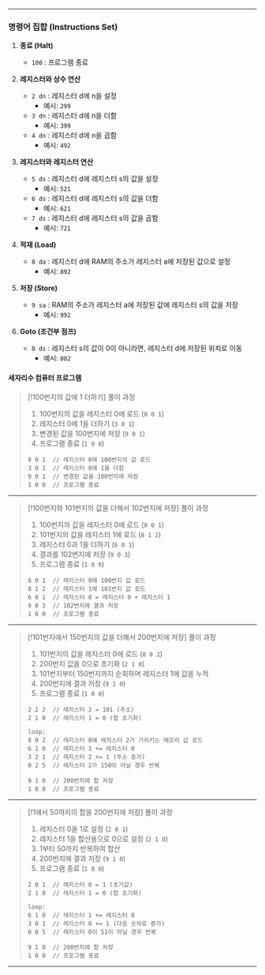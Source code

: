 
---
### 명령어 집합 (Instructions Set)

1. **종료 (Halt)**
	- `100` : 프로그램 종료

 2. **레지스터와 상수 연산**
	- `2 dn` : 레지스터 d에 n을 설정
	    - 예시: `299`
	- `3 dn` : 레지스터 d에 n을 더함
	    - 예시: `399`
	- `4 dn` : 레지스터 d에 n을 곱함
	    - 예시: `492`

 3. **레지스터와 레지스터 연산**
	- `5 ds` : 레지스터 d에 레지스터 s의 값을 설정
	    - 예시: `521`
	- `6 ds` : 레지스터 d에 레지스터 s의 값을 더함
	    - 예시: `621`
	- `7 ds` : 레지스터 d에 레지스터 s의 값을 곱함
	    - 예시: `721`

 4. **적재 (Load)**
	- `8 da` : 레지스터 d에 RAM의 주소가 레지스터 a에 저장된 값으로 설정
	    - 예시: `892`

 5. **저장 (Store)**
	- `9 sa` : RAM의 주소가 레지스터 a에 저장된 값에 레지스터 s의 값을 저장
	    - 예시: `992`

 6. **Goto (조건부 점프)**
	- `0 ds` : 레지스터 s의 값이 0이 아니라면, 레지스터 d에 저장된 위치로 이동
	    - 예시: `082`

#### 세자리수 컴퓨터 프로그램

>[!100번지의 값에 1 더하기]
>풀이 과정
>1. 100번지의 값을 레지스터 0에 로드 (`8 0 1`)
>2. 레지스터 0에 1을 더하기 (`3 0 1`)
>3. 변경된 값을 100번지에 저장 (`9 0 1`)
>4. 프로그램 종료 (`1 0 0`)
>```
>8 0 1  // 레지스터 0에 100번지의 값 로드
>3 0 1  // 레지스터 0에 1을 더함
>9 0 1  // 변경된 값을 100번지에 저장
>1 0 0  // 프로그램 종료
>```

---
>[!100번지와 101번지의 값을 더해서 102번지에 저장]
>풀이 과정
>1. 100번지의 값을 레지스터 0에 로드 (`8 0 1`)
>2. 101번지의 값을 레지스터 1에 로드 (`8 1 2`)
>3. 레지스터 0과 1을 더하기 (`6 0 1`)
>4. 결과를 102번지에 저장 (`9 0 3`)
>5. 프로그램 종료 (`1 0 0`)
>
>```
>8 0 1  // 레지스터 0에 100번지 값 로드
>8 1 2  // 레지스터 1에 101번지 값 로드
>6 0 1  // 레지스터 0 = 레지스터 0 + 레지스터 1
>9 0 3  // 102번지에 결과 저장
>1 0 0  // 프로그램 종료
>```

---
>[!101번지에서 150번지의 값을 더해서 200번지에 저장]
>풀이 과정
>1. 101번지의 값을 레지스터 0에 로드 (`8 0 2`)
>2. 200번지 값을 0으로 초기화 (`2 1 0`)
>3. 101번지부터 150번지까지 순회하며 레지스터 1에 값을 누적
>4. 200번지에 결과 저장 (`9 1 0`)
>5. 프로그램 종료 (`1 0 0`)
>
>```
>2 2 2  // 레지스터 2 = 101 (주소)
>2 1 0  // 레지스터 1 = 0 (합 초기화)
>
>loop:
>8 0 2  // 레지스터 0에 레지스터 2가 가리키는 메모리 값 로드
>6 1 0  // 레지스터 1 += 레지스터 0
>3 2 1  // 레지스터 2 += 1 (주소 증가)
>0 2 5  // 레지스터 2가 150이 아닐 경우 반복
>
>9 1 0  // 200번지에 합 저장
>1 0 0  // 프로그램 종료
>```

---
>[!1에서 50까지의 합을 200번지에 저장]
>풀이 과정
>
>1. 레지스터 0을 1로 설정 (`2 0 1`)
>2. 레지스터 1을 합산용으로 0으로 설정 (`2 1 0`)
>3. 1부터 50까지 반복하여 합산
>4. 200번지에 결과 저장 (`9 1 0`)
>5. 프로그램 종료 (`1 0 0`)
>
>```
>2 0 1  // 레지스터 0 = 1 (초기값)
>2 1 0  // 레지스터 1 = 0 (합 초기화)
>
>loop:
>6 1 0  // 레지스터 1 += 레지스터 0
>3 0 1  // 레지스터 0 += 1 (다음 숫자로 증가)
>0 0 5  // 레지스터 0이 51이 아닐 경우 반복
>
>9 1 0  // 200번지에 합 저장
>1 0 0  // 프로그램 종료
>```

---
